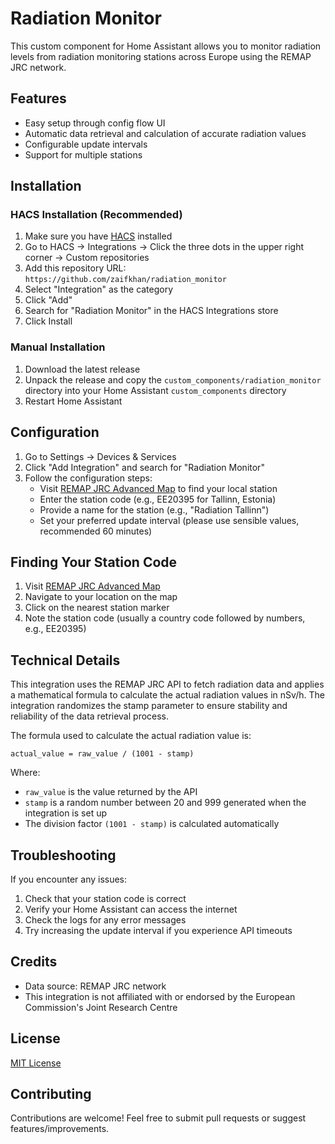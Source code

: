 # Radiation Monitor

This custom component for Home Assistant allows you to monitor radiation levels from radiation monitoring stations across Europe using the REMAP JRC network.

## Features

- Easy setup through config flow UI
- Automatic data retrieval and calculation of accurate radiation values
- Configurable update intervals
- Support for multiple stations

## Installation

### HACS Installation (Recommended)

1. Make sure you have [HACS](https://hacs.xyz/) installed
2. Go to HACS → Integrations → Click the three dots in the upper right corner → Custom repositories
3. Add this repository URL: `https://github.com/zaifkhan/radiation_monitor`
4. Select "Integration" as the category
5. Click "Add"
6. Search for "Radiation Monitor" in the HACS Integrations store
7. Click Install

### Manual Installation

1. Download the latest release
2. Unpack the release and copy the `custom_components/radiation_monitor` directory into your Home Assistant `custom_components` directory
3. Restart Home Assistant

## Configuration

1. Go to Settings → Devices & Services
2. Click "Add Integration" and search for "Radiation Monitor"
3. Follow the configuration steps:
   - Visit [REMAP JRC Advanced Map](https://remap.jrc.ec.europa.eu/Advanced.aspx) to find your local station
   - Enter the station code (e.g., EE20395 for Tallinn, Estonia)
   - Provide a name for the station (e.g., "Radiation Tallinn")
   - Set your preferred update interval (please use sensible values, recommended 60 minutes)

## Finding Your Station Code

1. Visit [REMAP JRC Advanced Map](https://remap.jrc.ec.europa.eu/Advanced.aspx)
2. Navigate to your location on the map
3. Click on the nearest station marker
4. Note the station code (usually a country code followed by numbers, e.g., EE20395)

## Technical Details

This integration uses the REMAP JRC API to fetch radiation data and applies a mathematical formula to calculate the actual radiation values in nSv/h. The integration randomizes the stamp parameter to ensure stability and reliability of the data retrieval process.

The formula used to calculate the actual radiation value is:
```
actual_value = raw_value / (1001 - stamp)
```

Where:
- `raw_value` is the value returned by the API
- `stamp` is a random number between 20 and 999 generated when the integration is set up
- The division factor `(1001 - stamp)` is calculated automatically

## Troubleshooting

If you encounter any issues:

1. Check that your station code is correct
2. Verify your Home Assistant can access the internet
3. Check the logs for any error messages
4. Try increasing the update interval if you experience API timeouts

## Credits

- Data source: REMAP JRC network
- This integration is not affiliated with or endorsed by the European Commission's Joint Research Centre

## License

[MIT License](LICENSE)

## Contributing

Contributions are welcome! Feel free to submit pull requests or suggest features/improvements.
